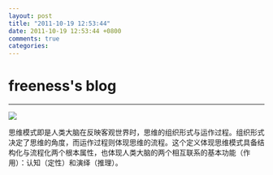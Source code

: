 ```yaml
---
layout: post
title: "2011-10-19 12:53:44"
date: 2011-10-19 12:53:44 +0800
comments: true
categories: 
---
```


# freeness's blog

----------

![](http://okqmqrbgo.bkt.clouddn.com/201110191253441.jpg)

>
思维模式即是人类大脑在反映客观世界时，思维的组织形式与运作过程。组织形式决定了思维的角度，而运作过程则体现思维的流程。这个定义体现思维模式具备结构化与流程化两个根本属性，也体现人类大脑的两个相互联系的基本功能（作用）：认知（定性）和演绎（推理）。